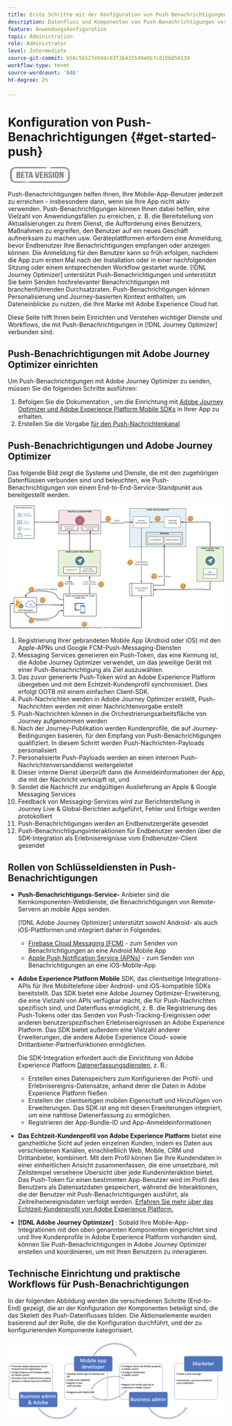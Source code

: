 ```yaml
---
title: Erste Schritte mit der Konfiguration von Push-Benachrichtigungen
description: Datenfluss und Komponenten von Push-Benachrichtigungen verstehen
feature: Anwendungskonfiguration
topic: Administration
role: Administrator
level: Intermediate
source-git-commit: b58c5b527e594c03f3b415549e6b7cd15b050139
workflow-type: tm+mt
source-wordcount: '846'
ht-degree: 2%

---
```


# Konfiguration von Push-Benachrichtigungen {#get-started-push}

![](assets/do-not-localize/badge.png)

Push-Benachrichtigungen helfen Ihnen, Ihre Mobile-App-Benutzer jederzeit zu erreichen - insbesondere dann, wenn sie Ihre App nicht aktiv verwenden. Push-Benachrichtigungen können Ihnen dabei helfen, eine Vielzahl von Anwendungsfällen zu erreichen, z. B. die Bereitstellung von Aktualisierungen zu Ihrem Dienst, die Aufforderung eines Benutzers, Maßnahmen zu ergreifen, den Benutzer auf ein neues Geschäft aufmerksam zu machen usw. Geräteplattformen erfordern eine Anmeldung, bevor Endbenutzer Ihre Benachrichtigungen empfangen oder anzeigen können. Die Anmeldung für den Benutzer kann so früh erfolgen, nachdem die App zum ersten Mal nach der Installation oder in einer nachfolgenden Sitzung oder einem entsprechenden Workflow gestartet wurde. [!DNL Journey Optimizer] unterstützt Push-Benachrichtigungen und unterstützt Sie beim Senden hochrelevanter Benachrichtigungen mit branchenführenden Durchsatzraten. Push-Benachrichtigungen können Personalisierung und Journey-basierten Kontext enthalten, um Dateneinblicke zu nutzen, die Ihre Marke mit Adobe Experience Cloud hat.

Diese Seite hilft Ihnen beim Einrichten und Verstehen wichtiger Dienste und Workflows, die mit Push-Benachrichtigungen in [!DNL Journey Optimizer] verbunden sind.

## Push-Benachrichtigungen mit Adobe Journey Optimizer einrichten

Um Push-Benachrichtigungen mit Adobe Journey Optimizer zu senden, müssen Sie die folgenden Schritte ausführen:

1. Befolgen Sie die Dokumentation , um die Einrichtung mit [Adobe Journey Optimizer und Adobe Experience Platform Mobile SDKs](https://aep-sdks.gitbook.io/docs/beta/adobe-journey-optimizer) in Ihrer App zu erhalten.
1. Erstellen Sie die Vorgabe [für den Push-Nachrichtenkanal](configuration/message-presets.md)

## Push-Benachrichtigungen und Adobe Journey Optimizer

Das folgende Bild zeigt die Systeme und Dienste, die mit den zugehörigen Datenflüssen verbunden sind und beleuchten, wie Push-Benachrichtigungen von einem End-to-End-Service-Standpunkt aus bereitgestellt werden.

![](assets/push-flow.png)

1. Registrierung Ihrer gebrandeten Mobile App (Android oder iOS) mit den Apple-APNs und Google FCM-Push-Messaging-Diensten
1. Messaging Services generieren ein Push-Token, das eine Kennung ist, die Adobe Journey Optimizer verwendet, um das jeweilige Gerät mit einer Push-Benachrichtigung als Ziel auszuwählen.
1. Das zuvor generierte Push-Token wird an Adobe Experience Platform übergeben und mit dem Echtzeit-Kundenprofil synchronisiert. Dies erfolgt OOTB mit einem einfachen Client-SDK.
1. Push-Nachrichten werden in Adobe Journey Optimizer erstellt, Push-Nachrichten werden mit einer Nachrichtenvorgabe erstellt
1. Push-Nachrichten können in die Orchestrierungsarbeitsfläche von Journey aufgenommen werden
1. Nach der Journey-Publikation werden Kundenprofile, die auf Journey-Bedingungen basieren, für den Empfang von Push-Benachrichtigungen qualifiziert. In diesem Schritt werden Push-Nachrichten-Payloads personalisiert
1. Personalisierte Push-Payloads werden an einen internen Push-Nachrichtenversanddienst weitergeleitet
1. Dieser interne Dienst überprüft dann die Anmeldeinformationen der App, die mit der Nachricht verknüpft ist, und
1. Sendet die Nachricht zur endgültigen Auslieferung an Apple &amp; Google Messaging Services
1. Feedback von Messaging-Services wird zur Berichterstellung in Journey Live &amp; Global-Berichten aufgeführt, Fehler und Erfolge werden protokolliert
1. Push-Benachrichtigungen werden an Endbenutzergeräte gesendet
1. Push-Benachrichtigungsinteraktionen für Endbenutzer werden über die SDK-Integration als Erlebnisereignisse vom Endbenutzer-Client gesendet

## Rollen von Schlüsseldiensten in Push-Benachrichtigungen

* **Push-Benachrichtigungs-Service-** Anbieter sind die Kernkomponenten-Webdienste, die Benachrichtigungen von Remote-Servern an mobile Apps senden.

   [!DNL Adobe Journey Optimizer]  unterstützt sowohl Android- als auch iOS-Plattformen und integriert daher in Folgendes:
   * [Firebase Cloud Messaging (FCM)](https://firebase.google.com/docs/cloud-messaging)  - zum Senden von Benachrichtigungen an eine Android Mobile App
   * [Apple Push Notification Service (APNs)](https://developer.apple.com/library/archive/documentation/NetworkingInternet/Conceptual/RemoteNotificationsPG/APNSOverview.html)  - zum Senden von Benachrichtigungen an eine iOS-Mobile-App

* **Adobe Experience Platform Mobile** SDK, das clientseitige Integrations-APIs für Ihre Mobiltelefone über Android- und iOS-kompatible SDKs bereitstellt. Das SDK bietet eine Adobe Journey Optimizer-Erweiterung, die eine Vielzahl von APIs verfügbar macht, die für Push-Nachrichten spezifisch sind, und Datenfluss ermöglicht, z. B. die Registrierung des Push-Tokens oder das Senden von Push-Tracking-Ereignissen oder anderen benutzerspezifischen Erlebnisereignissen an Adobe Experience Platform. Das SDK bietet außerdem eine Vielzahl anderer Erweiterungen, die andere Adobe Experience Cloud- sowie Drittanbieter-Partnerfunktionen ermöglichen.

   Die SDK-Integration erfordert auch die Einrichtung von Adobe Experience Platform [Datenerfassungsdiensten](https://experienceleague.adobe.com/docs/launch/using/home.html), z. B.:

   * Erstellen eines Datenspeichers zum Konfigurieren der Profil- und Erlebnisereignis-Datensätze, anhand derer die Daten in Adobe Experience Platform fließen
   * Erstellen der clientseitigen mobilen Eigenschaft und Hinzufügen von Erweiterungen. Das SDK ist eng mit diesen Erweiterungen integriert, um eine nahtlose Datenerfassung zu ermöglichen.
   * Registrieren der App-Bundle-ID und App-Anmeldeinformationen

* **Das Echtzeit-Kundenprofil von Adobe Experience Platform**  bietet eine ganzheitliche Sicht auf jeden einzelnen Kunden, indem es Daten aus verschiedenen Kanälen, einschließlich Web, Mobile, CRM und Drittanbieter, kombiniert. Mit dem Profil können Sie Ihre Kundendaten in einer einheitlichen Ansicht zusammenfassen, die eine umsetzbare, mit Zeitstempel versehene Übersicht über jede Kundeninteraktion bietet. Das Push-Token für einen bestimmten App-Benutzer wird im Profil des Benutzers als Datensatzdaten gespeichert, während die Interaktionen, die der Benutzer mit Push-Benachrichtigungen ausführt, als Zeitreihenereignisdaten verfolgt werden. [Erfahren Sie mehr über das Echtzeit-Kundenprofil von Adobe Experience Platform.](https://experienceleague.adobe.com/docs/experience-platform/profile/home.html?lang=de)

* **[!DNL Adobe Journey Optimizer]** : Sobald Ihre Mobile-App-Integrationen mit den oben genannten Komponenten eingerichtet sind und Ihre Kundenprofile in Adobe Experience Platform vorhanden sind, können Sie Push-Benachrichtigungen in Adobe Journey Optimizer erstellen und koordinieren, um mit Ihren Benutzern zu interagieren.

## Technische Einrichtung und praktische Workflows für Push-Benachrichtigungen

In der folgenden Abbildung werden die verschiedenen Schritte (End-to-End) gezeigt, die an der Konfiguration der Komponenten beteiligt sind, die das Skelett des Push-Datenflusses bilden. Die Aktionselemente wurden basierend auf der Rolle, die die Konfiguration durchführt, und der zu konfigurierenden Komponente kategorisiert.

![](assets/user-flow.png)

